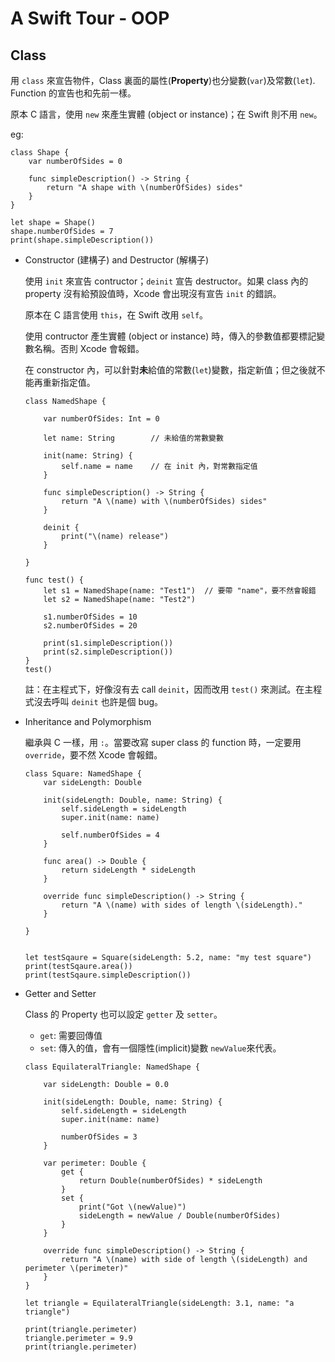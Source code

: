 # A Swift Tour - OOP

## Class

用 `class` 來宣告物件，Class 裏面的屬性(**Property**)也分變數(`var`)及常數(`let`). Function 的宣告也和先前一樣。

原本 C 語言，使用 `new` 來產生實體 (object or instance)；在 Swift 則不用 `new`。

eg: 

```
class Shape {
    var numberOfSides = 0
    
    func simpleDescription() -> String {
        return "A shape with \(numberOfSides) sides"
    }
}

let shape = Shape()
shape.numberOfSides = 7
print(shape.simpleDescription())
```

* Constructor (建構子) and Destructor (解構子)

    使用 `init` 來宣告 contructor；`deinit` 宣告 destructor。如果 class 內的 property 沒有給預設值時，Xcode 會出現沒有宣告 `init` 的錯誤。

    原本在 C 語言使用 `this`，在 Swift 改用 `self`。

    使用 contructor 產生實體 (object or instance) 時，傳入的參數值都要標記變數名稱。否則 Xcode 會報錯。

    在 constructor 內，可以針對**未**給值的常數(`let`)變數，指定新值；但之後就不能再重新指定值。

    ```
    class NamedShape {
        
        var numberOfSides: Int = 0
        
        let name: String        // 未給值的常數變數
        
        init(name: String) {
            self.name = name    // 在 init 內，對常數指定值
        }
        
        func simpleDescription() -> String {
            return "A \(name) with \(numberOfSides) sides"
        }
        
        deinit {
            print("\(name) release")
        }
        
    }

    func test() {
        let s1 = NamedShape(name: "Test1")  // 要帶 "name"，要不然會報錯
        let s2 = NamedShape(name: "Test2")

        s1.numberOfSides = 10
        s2.numberOfSides = 20

        print(s1.simpleDescription())
        print(s2.simpleDescription())
    }
    test()

    ```

    註：在主程式下，好像沒有去 call `deinit`，因而改用 `test()` 來測試。在主程式沒去呼叫 `deinit` 也許是個 bug。

* Inheritance and Polymorphism

    繼承與 C 一樣，用 `:`。當要改寫 super class 的 function 時，一定要用 `override`，要不然 Xcode 會報錯。

    ```
    class Square: NamedShape {
        var sideLength: Double
        
        init(sideLength: Double, name: String) {
            self.sideLength = sideLength
            super.init(name: name)
            
            self.numberOfSides = 4
        }
        
        func area() -> Double {
            return sideLength * sideLength
        }
        
        override func simpleDescription() -> String {
            return "A \(name) with sides of length \(sideLength)."
        }
        
    }


    let testSqaure = Square(sideLength: 5.2, name: "my test square")
    print(testSqaure.area())
    print(testSqaure.simpleDescription())

    ```

* Getter and Setter

    Class 的 Property 也可以設定 `getter` 及 `setter`。

    * `get`: 需要回傳值
    * `set`: 傳入的值，會有一個隱性(implicit)變數 `newValue`來代表。

    ```
    class EquilateralTriangle: NamedShape {
        
        var sideLength: Double = 0.0
        
        init(sideLength: Double, name: String) {
            self.sideLength = sideLength
            super.init(name: name)
            
            numberOfSides = 3
        }
        
        var perimeter: Double {
            get {
                return Double(numberOfSides) * sideLength
            }
            set {
                print("Got \(newValue)")
                sideLength = newValue / Double(numberOfSides)
            }
        }
        
        override func simpleDescription() -> String {
            return "A \(name) with side of length \(sideLength) and perimeter \(perimeter)"
        }
    }

    let triangle = EquilateralTriangle(sideLength: 3.1, name: "a triangle")

    print(triangle.perimeter)
    triangle.perimeter = 9.9
    print(triangle.perimeter)
        
    ```